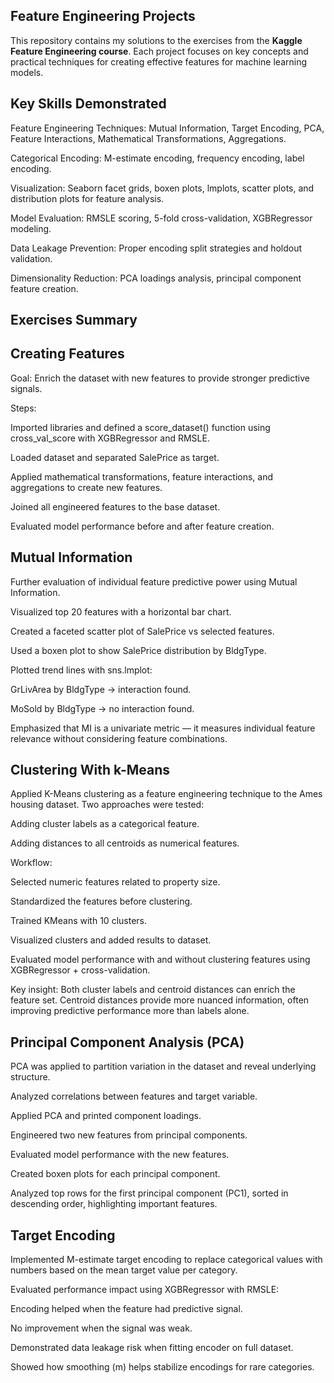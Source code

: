 ## Feature Engineering Projects
This repository contains my solutions to the exercises from the **Kaggle Feature Engineering course**.
Each project focuses on key concepts and practical techniques for creating effective features for machine learning models.

## Key Skills Demonstrated
Feature Engineering Techniques: Mutual Information, Target Encoding, PCA, Feature Interactions, Mathematical Transformations, Aggregations.

Categorical Encoding: M-estimate encoding, frequency encoding, label encoding.

Visualization: Seaborn facet grids, boxen plots, lmplots, scatter plots, and distribution plots for feature analysis.

Model Evaluation: RMSLE scoring, 5-fold cross-validation, XGBRegressor modeling.

Data Leakage Prevention: Proper encoding split strategies and holdout validation.

Dimensionality Reduction: PCA loadings analysis, principal component feature creation.

## Exercises Summary

## Creating Features
Goal: Enrich the dataset with new features to provide stronger predictive signals.

Steps:

Imported libraries and defined a score_dataset() function using cross_val_score with XGBRegressor and RMSLE.

Loaded dataset and separated SalePrice as target.

Applied mathematical transformations, feature interactions, and aggregations to create new features.

Joined all engineered features to the base dataset.

Evaluated model performance before and after feature creation.

## Mutual Information 
Further evaluation of individual feature predictive power using Mutual Information.

Visualized top 20 features with a horizontal bar chart.

Created a faceted scatter plot of SalePrice vs selected features.

Used a boxen plot to show SalePrice distribution by BldgType.

Plotted trend lines with sns.lmplot:

GrLivArea by BldgType → interaction found.

MoSold by BldgType → no interaction found.

Emphasized that MI is a univariate metric — it measures individual feature relevance without considering feature combinations.

## Clustering With k-Means

Applied K-Means clustering as a feature engineering technique to the Ames housing dataset.
Two approaches were tested:

Adding cluster labels as a categorical feature.

Adding distances to all centroids as numerical features.

Workflow:

Selected numeric features related to property size.

Standardized the features before clustering.

Trained KMeans with 10 clusters.

Visualized clusters and added results to dataset.

Evaluated model performance with and without clustering features using XGBRegressor + cross-validation.

Key insight:
Both cluster labels and centroid distances can enrich the feature set. Centroid distances provide more nuanced information, often improving predictive performance more than labels alone.


## Principal Component Analysis (PCA)
PCA was applied to partition variation in the dataset and reveal underlying structure.

Analyzed correlations between features and target variable.

Applied PCA and printed component loadings.

Engineered two new features from principal components.

Evaluated model performance with the new features.

Created boxen plots for each principal component.

Analyzed top rows for the first principal component (PC1), sorted in descending order, highlighting important features.

## Target Encoding
Implemented M-estimate target encoding to replace categorical values with numbers based on the mean target value per category.

Evaluated performance impact using XGBRegressor with RMSLE:

Encoding helped when the feature had predictive signal.

No improvement when the signal was weak.

Demonstrated data leakage risk when fitting encoder on full dataset.

Showed how smoothing (m) helps stabilize encodings for rare categories.